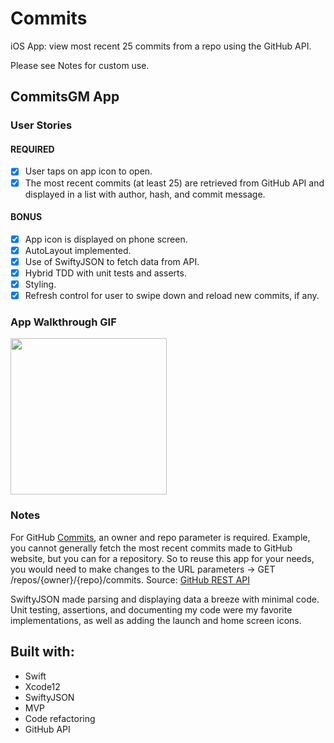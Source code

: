 # Commits
iOS App: view most recent 25 commits from a repo using the GitHub API.

Please see Notes for custom use.

## CommitsGM App

### User Stories

#### REQUIRED 
- [X] User taps on app icon to open.
- [X] The most recent commits (at least 25) are retrieved from GitHub API and displayed in a list with author, hash, and commit message.

#### BONUS
- [X] App icon is displayed on phone screen.
- [X] AutoLayout implemented.
- [X] Use of SwiftyJSON to fetch data from API.
- [X] Hybrid TDD with unit tests and asserts.
- [X] Styling.
- [X] Refresh control for user to swipe down and reload new commits, if any.

### App Walkthrough GIF

<img src="https://github.com/Power186/Commits/blob/master/github.gif" width=250><br>

### Notes

For GitHub [Commits](https://docs.github.com/en/free-pro-team@latest/rest/reference/repos#list-commits), an owner and repo parameter is required. Example, you cannot generally fetch the most recent commits made to GitHub website, but you can for a repository. So to reuse this app for your needs, you would need to make changes to the URL parameters -> GET /repos/{owner}/{repo}/commits.  Source: [GitHub REST API](https://docs.github.com/en/free-pro-team@latest/rest/reference/repos#list-commits)

SwiftyJSON made parsing and displaying data a breeze with minimal code.  Unit testing, assertions, and documenting my code were my favorite implementations, as well as adding the launch and home screen icons. 

## Built with:
* Swift
* Xcode12
* SwiftyJSON
* MVP
* Code refactoring
* GitHub API
